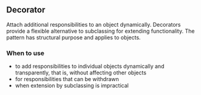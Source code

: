 ## Decorator

Attach additional responsibilities to an object dynamically. Decorators
provide a flexible alternative to subclassing for extending functionality.
The pattern has structural purpose and applies to objects.

### When to use

* to add responsibilities to individual objects dynamically and transparently, that is, without affecting other objects
* for responsibilities that can be withdrawn
* when extension by subclassing is impractical